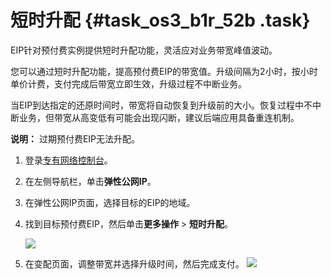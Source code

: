 # 短时升配 {#task_os3_b1r_52b .task}

EIP针对预付费实例提供短时升配功能，灵活应对业务带宽峰值波动。

您可以通过短时升配功能，提高预付费EIP的带宽值。升级间隔为2小时，按小时单价计费，支付完成后带宽立即生效，升级过程不中断业务。

当EIP到达指定的还原时间时，带宽将自动恢复到升级前的大小。恢复过程中不中断业务，但带宽从高变低有可能会出现闪断，建议后端应用具备重连机制。

**说明：** 过期预付费EIP无法升配。

1.  登录[专有网络控制台](https://vpcnext.aliyun.console.com)。 
2.  在左侧导航栏，单击**弹性公网IP**。 
3.  在弹性公网IP页面，选择目标的EIP的地域。 
4.  找到目标预付费EIP，然后单击**更多操作** \> **短时升配**。 

    ![](http://static-aliyun-doc.oss-cn-hangzhou.aliyuncs.com/assets/img/17647/15342300729348_zh-CN.png)

5.  在变配页面，调整带宽并选择升级时间，然后完成支付。 ![](http://static-aliyun-doc.oss-cn-hangzhou.aliyuncs.com/assets/img/17647/15342300729350_zh-CN.png) 

